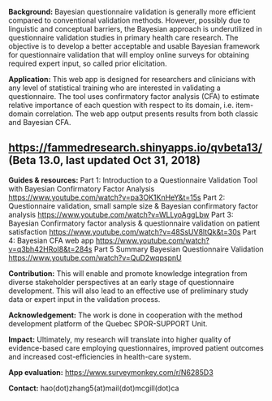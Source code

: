 **Background:** Bayesian questionnaire validation is generally more efficient compared to conventional validation methods. However, possibly due to linguistic and conceptual barriers, the Bayesian approach is underutilized in questionnaire validation studies in primary health care research. The objective is to develop a better acceptable and usable Bayesian framework for questionnaire validation that will employ online surveys for obtaining required expert input, so called prior elicitation. 

**Application:** This web app is designed for researchers and clinicians with any level of statistical training who are interested in validating a questionnaire. The tool uses confirmatory factor analysis (CFA) to estimate relative importance of each question with respect to its domain, i.e. item-domain correlation. The web app output presents results from both classic and Bayesian CFA.

## https://fammedresearch.shinyapps.io/qvbeta13/ (Beta 13.0, last updated Oct 31, 2018)

**Guides & resources:**
Part 1: Introduction to a Questionnaire Validation Tool with Bayesian Confirmatory Factor Analysis https://www.youtube.com/watch?v=pa3OK1KnHeY&t=15s
Part 2: Questionnaire validation, small sample size & Bayesian confirmatory factor analysis https://www.youtube.com/watch?v=WLLyoAggLbw
Part 3: Bayesian Confirmatory factor analysis & questionnaire validation on patient satisfaction https://www.youtube.com/watch?v=48SsUV8ltQk&t=30s
Part 4: Bayesian CFA web app https://www.youtube.com/watch?v=q3bh42HRoI8&t=284s
Part 5 Summary Bayesian Questionnaire Validation https://www.youtube.com/watch?v=QuD2wqpspnU

**Contribution:** This will enable and promote knowledge integration from diverse stakeholder perspectives at an early stage of questionnaire development. This will also lead to an effective use of preliminary study data or expert input in the validation process. 

**Acknowledgement:** The work is done in cooperation with the method development platform of the Quebec SPOR-SUPPORT Unit. 

**Impact:** Ultimately, my research will translate into higher quality of evidence-based care employing questionnaires, improved patient outcomes and increased cost-efficiencies in health-care system.

**App evaluation:** https://www.surveymonkey.com/r/N6285D3

**Contact:** hao(dot)zhang5(at)mail(dot)mcgill(dot)ca
